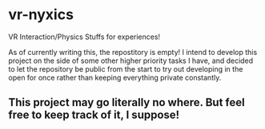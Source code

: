 # vr-nyxics
VR Interaction/Physics Stuffs for experiences!

As of currently writing this, the repostitory is empty! I intend to develop this project on the side of some other higher priority tasks I have, and decided to let the repository be public from the start to try out developing in the open for once rather than keeping everything private constantly.

## This project may go literally no where. But feel free to keep track of it, I suppose!
